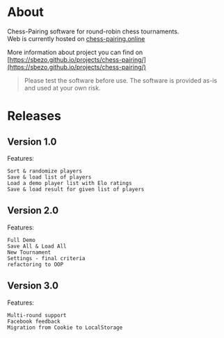 
# About

Chess-Pairing software for round-robin chess tournaments.   
Web is currently hosted on [chess-pairing.online](https://chess-pairing.online)   

More information about project you can find on [https://sbezo.github.io/projects/chess-pairing/](https://sbezo.github.io/projects/chess-pairing/)

> Please test the software before use. The software is provided as-is and used at your own risk.

# Releases
  
## Version 1.0
Features:

    Sort & randomize players
    Save & load list of players
    Load a demo player list with Elo ratings
    Save & load result for given list of players

## Version 2.0
Features:

    Full Demo
    Save All & Load All
    New Tournament
    Settings - final criteria
    refactoring to OOP

## Version 3.0
Features:

    Multi-round support
    Facebook feedback
    Migration from Cookie to LocalStorage